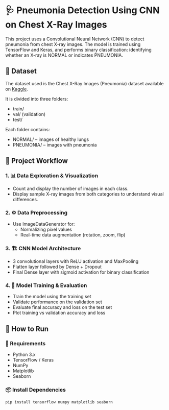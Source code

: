# 🩺 Pneumonia Detection Using CNN on Chest X-Ray Images

This project uses a Convolutional Neural Network (CNN) to detect pneumonia from chest X-ray images. The model is trained using TensorFlow and Keras, and performs binary classification: identifying whether an X-ray is NORMAL or indicates PNEUMONIA.

## 📁 Dataset

The dataset used is the Chest X-Ray Images (Pneumonia) dataset available on [Kaggle](https://www.kaggle.com/datasets/paultimothymooney/chest-xray-pneumonia).

It is divided into three folders:
- train/
- val/ (validation)
- test/

Each folder contains:
- NORMAL/ – images of healthy lungs
- PNEUMONIA/ – images with pneumonia

## 🧠 Project Workflow

### 1. 📊 Data Exploration & Visualization
- Count and display the number of images in each class.
- Display sample X-ray images from both categories to understand visual differences.

### 2. ⚙ Data Preprocessing
- Use ImageDataGenerator for:
  - Normalizing pixel values
  - Real-time data augmentation (rotation, zoom, flip)

### 3. 🏗 CNN Model Architecture
- 3 convolutional layers with ReLU activation and MaxPooling
- Flatten layer followed by Dense + Dropout
- Final Dense layer with sigmoid activation for binary classification

### 4. 🧪 Model Training & Evaluation
- Train the model using the training set
- Validate performance on the validation set
- Evaluate final accuracy and loss on the test set
- Plot training vs validation accuracy and loss

## 🚀 How to Run

### 🔧 Requirements
- Python 3.x
- TensorFlow / Keras
- NumPy
- Matplotlib
- Seaborn

### 📦 Install Dependencies
```bash
pip install tensorflow numpy matplotlib seaborn
